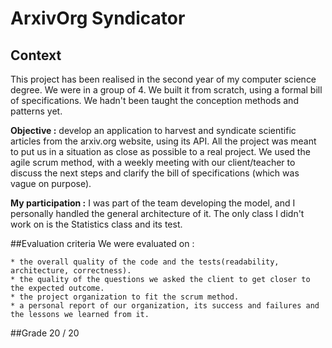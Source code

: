 # ArxivOrg Syndicator

## Context
This project has been realised in the second year of my computer science degree. We were in a group of 4.
We built it from scratch, using a formal bill of specifications.
We hadn't been taught the conception methods and patterns yet.

**Objective :** develop an application to harvest and syndicate scientific articles from the arxiv.org website, using its API. 
All the project was meant to put us in a situation as close as possible to a real project.
We used the agile scrum method, with a weekly meeting with our client/teacher to discuss the next steps and clarify the bill of
specifications (which was vague on purpose).

**My participation :** I was part of the team developing the model, and I personally handled the general architecture of it.
The only class I didn't work on is the Statistics class and its test.

##Evaluation criteria
We were evaluated on :

    * the overall quality of the code and the tests(readability, architecture, correctness).
    * the quality of the questions we asked the client to get closer to the expected outcome.
    * the project organization to fit the scrum method.
    * a personal report of our organization, its success and failures and the lessons we learned from it.

##Grade
20 / 20